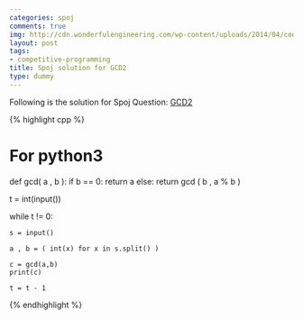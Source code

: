```yaml
---
categories: spoj
comments: true
img: http://cdn.wonderfulengineering.com/wp-content/uploads/2014/04/code-wallpaper-6.png
layout: post
tags:
- competitive-programming
title: Spoj solution for GCD2
type: dummy
---
```


Following is the solution for Spoj Question: [GCD2](http://www.spoj.com/problems/GCD2/)

{% highlight cpp %}
####
#	For python3
####

def gcd( a , b ):
	if b == 0:
		return a
	else:
		return gcd ( b , a % b )

t = int(input())

while t != 0:

	s = input()

	a , b = ( int(x) for x in s.split() )

	c = gcd(a,b)
	print(c)

	t = t - 1

{% endhighlight %}